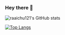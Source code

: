 ### Hey there 👋

![raaichu121's GitHub stats](https://github-readme-stats.vercel.app/api?username=raaichu121&show_icons=true&theme=radical)

[![Top Langs](https://github-readme-stats.vercel.app/api/top-langs/?username=raaichu121&layout=compact)](https://github.com/raaichu121/github-readme-stats)
<!--
**raaichu121/raaichu121** is a ✨ _special_ ✨ repository because its `README.md` (this file) appears on your GitHub profile.

Here are some ideas to get you started:

- 🔭 I’m currently working on ...
- 🌱 I’m currently learning ...
- 👯 I’m looking to collaborate on ...
- 🤔 I’m looking for help with ...
- 💬 Ask me about ...
- 📫 How to reach me: ...
- 😄 Pronouns: ...
- ⚡ Fun fact: ...
-->

